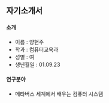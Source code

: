## 자기소개서

#### 소개
- 이름 : 양현주
- 학과 : 컴퓨터교육과
- 성별 : 여
- 생년월일 : 01.09.23

#### 연구분야
- 메타버스 세계에서 배우는 컴퓨터 시스템
